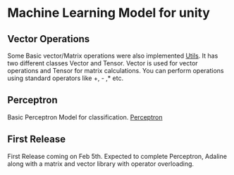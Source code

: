 # Machine Learning Model for unity

## Vector Operations
Some Basic vector/Matrix operations were also implemented [Utils](https://github.com/VectorTensor/Unity-ML/tree/main/Assets/Scripts/Utils).
It has two different classes Vector and Tensor. Vector is used for vector operations and Tensor for matrix calculations.
You can perform operations using standard operators like +, - ,* etc.

## Perceptron 
Basic Perceptron Model for classification. [Perceptron](https://github.com/VectorTensor/Unity-ML/blob/main/Assets/Scripts/Neural%20Networks/Perceptron.cs)



## First Release
First Release coming on Feb 5th. Expected to complete Perceptron, Adaline along with a matrix and vector library with operator overloading.
